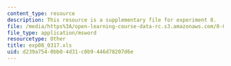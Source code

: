 ```yaml
---
content_type: resource
description: This resource is a supplementary file for experiment 8.
file: /media/https%3A/open-learning-course-data-rc.s3.amazonaws.com/8-02t-electricity-and-magnetism-spring-2005/d239a7540bb04d31c0b9446d78207d6e_exp08_0317.xls
file_type: application/msword
resourcetype: Other
title: exp08_0317.xls
uid: d239a754-0bb0-4d31-c0b9-446d78207d6e
---
```

